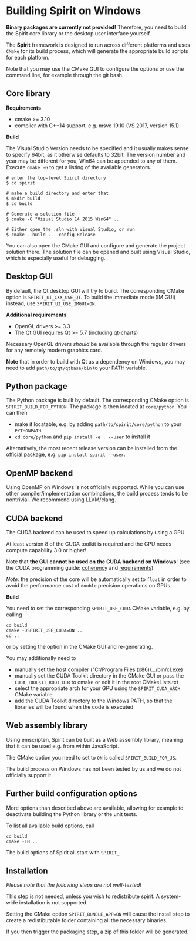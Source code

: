 Building Spirit on Windows
======================================

**Binary packages are currently not provided!**
Therefore, you need to build the Spirit core library
or the desktop user interface yourself.

The **Spirit** framework is designed to run across different
platforms and uses `CMake` for its build process, which will
generate the appropriate build scripts for each platform.

Note that you may use the CMake GUI to configure the options
or use the command line, for example through the git bash.


Core library
--------------------------------------

**Requirements**

- cmake >= 3.10
- compiler with C++14 support, e.g. msvc 19.10 (VS 2017, version 15.1)

**Build**

The Visual Studio Version needs to be specified and it usually
makes sense to specify 64bit, as it otherwise defaults to 32bit.
The version number and year may be different for you, Win64
can be appended to any of them.  Execute `cmake -G` to get
a listing of the available generators.

```
# enter the top-level Spirit directory
$ cd spirit

# make a build directory and enter that
$ mkdir build
$ cd build

# Generate a solution file
$ cmake -G "Visual Studio 14 2015 Win64" ..

# Either open the .sln with Visual Studio, or run
$ cmake --build . --config Release
```

You can also open the CMake GUI and configure and generate
the project solution there. The solution file can be opened
and built using Visual Studio, which is especially useful
for debugging.


Desktop GUI
--------------------------------------

By default, the Qt desktop GUI will try to build. The corresponding
CMake option is `SPIRIT_UI_CXX_USE_QT`. To build the immediate mode
(IM GUI) instead, use `SPIRIT_UI_USE_IMGUI=ON`.

**Additional requirements**

- OpenGL drivers >= 3.3
- The Qt GUI requires Qt >= 5.7 (including qt-charts)

Necessary OpenGL drivers *should* be available through the regular drivers for any
remotely modern graphics card.

**Note** that in order to build with Qt as a dependency on Windows, you may need to add
`path/to/qt/qtbase/bin` to your PATH variable.


Python package
--------------------------------------

The Python package is built by default. The corresponding
CMake option is `SPIRIT_BUILD_FOR_PYTHON`.
The package is then located at `core/python`. You can then
- make it locatable, e.g. by adding `path/to/spirit/core/python` to your
`PYTHONPATH`
- `cd core/python` and `pip install -e . --user` to install it

Alternatively, the most recent release version can be
installed from the [official package](https://pypi.org/project/spirit/),
e.g. `pip install spirit --user`.


OpenMP backend
--------------------------------------

Using OpenMP on Windows is not officially supported.
While you can use other compiler/implementation combinations, the
build process tends to be nontrivial. We recommend using LLVM/clang.


CUDA backend
--------------------------------------

The CUDA backend can be used to speed up calculations by
using a GPU.

At least version 8 of the CUDA toolkit is required and the
GPU needs compute capability 3.0 or higher!

Note that **the GUI cannot be used on the CUDA backend on Windows**!
(see the CUDA programming guide:
[coherency](https://docs.nvidia.com/cuda/cuda-c-programming-guide/index.html#um-coherency-hd)
and
[requirements](https://docs.nvidia.com/cuda/cuda-c-programming-guide/index.html#um-requirements))

*Note:* the precision of the core will be automatically set
to `float` in order to avoid the performance cost of `double`
precision operations on GPUs.

**Build**

You need to set the corresponding `SPIRIT_USE_CUDA` CMake
variable, e.g. by calling

```
cd build
cmake -DSPIRIT_USE_CUDA=ON ..
cd ..
```

or by setting the option in the CMake GUI and re-generating.

You may additionally need to
- manually set the host compiler
  ("C:/Program Files (x86)/.../bin/cl.exe)
- manually set the CUDA Toolkit directory in the CMake GUI or
  pass the `CUDA_TOOLKIT_ROOT_DIR` to cmake or edit it in the
  root CMakeLists.txt
- select the appropriate arch for your GPU using the
  `SPIRIT_CUDA_ARCH` CMake variable
- add the CUDA Toolkit directory to the Windows PATH, so that
  the libraries will be found when the code is executed


Web assembly library
--------------------------------------

Using emscripten, Spirit can be built as a Web assembly
library, meaning that it can be used e.g. from within
JavaScript.

The CMake option you need to set to `ON` is called
`SPIRIT_BUILD_FOR_JS`.

The build process on Windows has not been tested by us
and we do not officially support it.


Further build configuration options
--------------------------------------

More options than described above are available,
allowing for example to deactivate building the
Python library or the unit tests.

To list all available build options, call
```
cd build
cmake -LH ..
```
The build options of Spirit all start with `SPIRIT_`.


Installation
--------------------------------------

*Please note that the following steps are not well-tested!*

This step is not needed, unless you wish to redistribute spirit.
A system-wide installation is not supported.

Setting the CMake option `SPIRIT_BUNDLE_APP=ON` will cause the install step
to create a redistibutable folder containing all the necessary binaries.

If you then trigger the packaging step, a zip of this folder will be
generated.